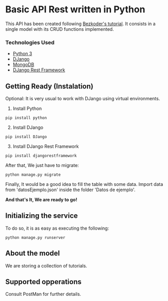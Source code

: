 # Basic API Rest written in Python
This API has been created following [Bezkoder's tutorial](https://bezkoder.com/django-mongodb-crud-rest-framework/).
It consists in a single model with its CRUD functions implemented.

### Technologies Used
* [Python 3](https://www.python.org/download/releases/3.0/)
* [DJango](https://www.djangoproject.com/)
* [MongoDB](mongodb.com)
* [DJango Rest Framework](https://www.django-rest-framework.org/)

## Getting Ready (Instalation)
 Optional: It is very usual to work with DJango using virtual environments.
 
 1. Install Python
 ``` shell
 pip install python
 ```
 2. Install DJango
 ``` shell
 pip install DJango
 ```
 3. Install DJango Rest Framework
 ``` shell
 pip install djangorestframework
 ```
 
 After that, We just have to migrate:
 ``` shell
 python manage.py migrate
 ```
 
 Finally, It would be a good idea to fill the table with some data. Import data from 'datosEjemplo.json' inside the folder 'Datos de ejemplo'. 
 
 **And that's It, We are ready to go!**
 
 ## Initializing the service
 To do so, it is as easy as executing the following:
 ``` shell
 python manage.py runserver
 ```

 ## About the model
 We are storing a collection of tutorials.

 ## Supported opperations
Consult PostMan for further details.
